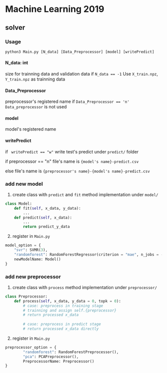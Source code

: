 # Machine Learning 2019
## solver
### Usage
```
python3 Main.py [N_data] [Data_Preprocessor] [model] [writePredict]
```
#### N_data: int
size for trainning data and validation data
if ``N_data == -1``
Use ``X_train.npz``, ``Y_train.npz`` as trainning data

#### Data_Preprocessor 
preprocessor's registered name
if ``Data_Preprocessor == 'n'``
``Data_preprocessor`` is not used

#### model 
model's registered name

#### writePredict
if `` writePredict == "w"``
write test's predict under ``predict/`` folder 

if preprocessor == "n"
file's name is ``{model's name}-predict.csv``  

else
file's name  is ``{preprocessor's name}-{model's name}-predict.csv``


### add new model
1. create class with ``predict`` and ``fit`` method implementation under ``model/``
```python
class Model:
    def fit(self, x_data, y_data):
        ...
    def predict(self, x_data):
        ...
        return predict_y_data
```

2. register in ``Main.py``
```python
model_option = {
    "svr": SVMR(3),
    "randomforest": RandomForestRegressor(criterion = "mae", n_jobs = -1)
    newModelName: Model()
}

```
### add new preprocessor
1. create class with ``process`` method implementation under ``preprocessor/``
```python
class Preprocessor:
    def process(self, x_data, y_data = 0, topk = 0):
        # case: preprocess in training stage
        # trainning and assign self.{preprocessor} 
        # return processed x_data
        
        # case: preprocess in predict stage
        # return processed x_data directly
```

2. register in ``Main.py``
```python
preprocessor_option = {
        "randomforest": RandomForestPreprocessor(),
        "pca": PCAPreprocessor(),
        PreprocessorName: Preprocessor()
}
```
